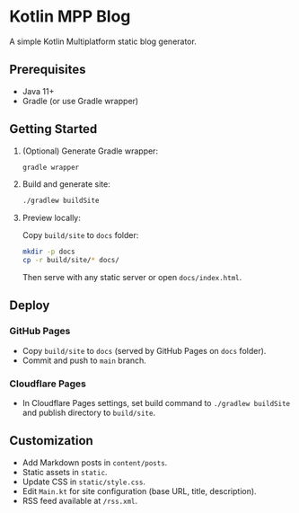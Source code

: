 # Kotlin MPP Blog

A simple Kotlin Multiplatform static blog generator.

## Prerequisites

- Java 11+
- Gradle (or use Gradle wrapper)

## Getting Started

1. (Optional) Generate Gradle wrapper:

   ```bash
   gradle wrapper
   ```

2. Build and generate site:

   ```bash
   ./gradlew buildSite
   ```

3. Preview locally:

   Copy `build/site` to `docs` folder:
   ```bash
   mkdir -p docs
   cp -r build/site/* docs/
   ```
   Then serve with any static server or open `docs/index.html`.

## Deploy

### GitHub Pages

- Copy `build/site` to `docs` (served by GitHub Pages on `docs` folder).
- Commit and push to `main` branch.

### Cloudflare Pages

- In Cloudflare Pages settings, set build command to `./gradlew buildSite` and publish directory to `build/site`.

## Customization

- Add Markdown posts in `content/posts`.
- Static assets in `static`.
- Update CSS in `static/style.css`.
- Edit `Main.kt` for site configuration (base URL, title, description).
- RSS feed available at `/rss.xml`.

